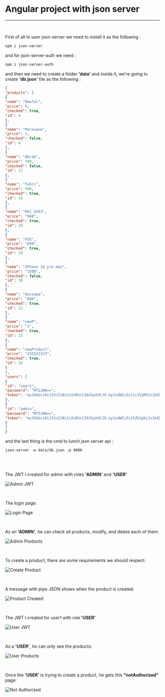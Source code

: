# Angular project with json server
<hr>

<br>

First of all to user json-server we need to install it as the following :<br>

```markdown
npm i json-server
```

and for json-server-auth we need : <br>

```markdown
npm i json-server-auth
```

and then we need to create a folder ****'data'**** and inside it, we're going to create ****'db.json'**** file as the following :<br>

```json
{
"products": [
{
"name": "Nawfal",
"price": 0,
"checked": true,
"id": 4
},
{
"name": "Marouane",
"price": 1,
"checked": false,
"id": 8
},
{
"name": "Abrak",
"price": 799,
"checked": false,
"id": 12
},
{
"name": "Tahri",
"price": 999,
"checked": true,
"id": 16
},
{
"name": "MSI GF63",
"price": "960",
"checked": true,
"id": 20
},
{
"name": "PS5",
"price": "699",
"checked": true,
"id": 24
},
{
"name": "IPhone 14 pro max",
"price": "1500",
"checked": false,
"id": 28
},
{
"name": "Oussama",
"price": "899",
"checked": true,
"id": 32
},
{
"name": "newP",
"price": "1",
"checked": true,
"id": 33
},
{
"name": "newProduct",
"price": "232322323",
"checked": true,
"id": 34
}
],
"users": [
{
"id": "user1",
"password": "MTIzNA==",
"token": "eyJhbGciOiJIUzI1NiIsInR5cCI6IkpXVCJ9.eyJzdWIiOiJ1c2VyMSIsIm5hbWUiOiJPdXNzYW1hIiwiZW1haWwiOiJ1c2VyMUBnbWFpbC5jb20iLCJpYXQiOjE3MDAyODkwMjIsInJvbGVzIjpbIlVTRVIiXX0.876Nkwsh3nT38e4r8dV8SEMjGcjqg4H5ClFWiXBibXs"
},
{
"id": "admin",
"password": "MTIzNA==",
"token": "eyJhbGciOiJIUzI1NiIsInR5cCI6IkpXVCJ9.eyJzdWIiOiJhZG1pbiIsIm5hbWUiOiJPdXNzYW1hIiwiZW1haWwiOiJhZG1pbkBnbWFpbC5jb20iLCJpYXQiOjE3MDAyODkwMjIsInJvbGVzIjpbIlVTRVIiLCJBRE1JTiJdfQ.4c0Gyx4sRiwN9D8rtw-4HCnL7TaZl4INKto0W9n0Wz8"
}
]
}
```
and the last thing is the cmd to lunch json server api : <br>

```markdown
json-server -w data/db.json -p 9000
```

<br>

<br>

The JWT I created for admin with roles **'ADMIN'** and **'USER'**

![Admin JWT](captures/jwt-admin.png)

<br>

The login page:

![Login Page](captures/auth-admin.png)

<br>

As an **'ADMIN'**, he can check all products, modify, and delete each of them:

![Admin Products](captures/products.png)

<br>

To create a product, there are some requirements we should respect:

![Create Product](captures/create.png)

<br>

A message with pipe JSON shows when the product is created:

![Product Created](captures/product-created.png)

<br>

The JWT I created for user1 with role **'USER'**

![User JWT](captures/jwt-user.png)

<br>

As a **'USER'**, he can only see the products:

![User Products](captures/products-user.png)

<br>

Once the **'USER'** is trying to create a product, he gets this **"notAuthorized"** page:

![Not Authorized](captures/not-authorized.png)

